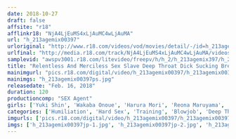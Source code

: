 ```yaml
---
date: 2018-10-27
draft: false
affsite: "r18"
afflinkr18: "NjA4LjEuMS4xLjAuMC4wLjAuMA"
url: "h_213agemix00397"
urloriginal: "http://www.r18.com/videos/vod/movies/detail/-/id=h_213agemix00397"
urlfinal: "http://media.r18.com/track/NjA4LjEuMS4xLjAuMC4wLjAuMA/videos/vod/movies/detail/-/id=h_213agemix00397"
samplevid: "awspv3001.r18.com/litevideo/freepv/h/h_2/h_213agemix397/h_213agemix397_dmb_w.mp4"
title: "Relentless And Merciless Sex Slave Deep Throat Dick Sucking Breaking In Training 2 Domination Is The Ultimate Pleasure We're Shoving Our Dicks Into Women Against Their Will And Taking Possession Of Their Souls"
mainimgurl: "pics.r18.com/digital/video/h_213agemix00397/h_213agemix00397ps.jpg"
mainimgs: "h_213agemix00397ps.jpg"
releasedate: "Feb. 16, 2018"
duration: 120
productioncomp: "SEX Agent"
girls: ['Yuki Shin', 'Wakaba Onoue', 'Harura Mori', 'Reona Maruyama', 'Ian Hanasaki', 'Rin Shiraishi', 'Moe Hazuki', 'Maki Ishikura']
categories: ['Humiliation', 'Hard Sex', 'Training', 'Blowjob', 'Deep Throat', 'Hi-Def']
imgurls: ['pics.r18.com/digital/video/h_213agemix00397/h_213agemix00397jp-1.jpg', 'pics.r18.com/digital/video/h_213agemix00397/h_213agemix00397jp-2.jpg', 'pics.r18.com/digital/video/h_213agemix00397/h_213agemix00397jp-3.jpg', 'pics.r18.com/digital/video/h_213agemix00397/h_213agemix00397jp-4.jpg', 'pics.r18.com/digital/video/h_213agemix00397/h_213agemix00397jp-5.jpg', 'pics.r18.com/digital/video/h_213agemix00397/h_213agemix00397jp-6.jpg', 'pics.r18.com/digital/video/h_213agemix00397/h_213agemix00397jp-7.jpg', 'pics.r18.com/digital/video/h_213agemix00397/h_213agemix00397jp-8.jpg', 'pics.r18.com/digital/video/h_213agemix00397/h_213agemix00397jp-9.jpg', 'pics.r18.com/digital/video/h_213agemix00397/h_213agemix00397jp-10.jpg', 'pics.r18.com/digital/video/h_213agemix00397/h_213agemix00397jp-11.jpg', 'pics.r18.com/digital/video/h_213agemix00397/h_213agemix00397jp-12.jpg', 'pics.r18.com/digital/video/h_213agemix00397/h_213agemix00397jp-13.jpg', 'pics.r18.com/digital/video/h_213agemix00397/h_213agemix00397jp-14.jpg', 'pics.r18.com/digital/video/h_213agemix00397/h_213agemix00397jp-15.jpg', 'pics.r18.com/digital/video/h_213agemix00397/h_213agemix00397jp-16.jpg', 'pics.r18.com/digital/video/h_213agemix00397/h_213agemix00397jp-17.jpg', 'pics.r18.com/digital/video/h_213agemix00397/h_213agemix00397jp-18.jpg', 'pics.r18.com/digital/video/h_213agemix00397/h_213agemix00397jp-19.jpg', 'pics.r18.com/digital/video/h_213agemix00397/h_213agemix00397jp-20.jpg']
imgs: ['h_213agemix00397jp-1.jpg', 'h_213agemix00397jp-2.jpg', 'h_213agemix00397jp-3.jpg', 'h_213agemix00397jp-4.jpg', 'h_213agemix00397jp-5.jpg', 'h_213agemix00397jp-6.jpg', 'h_213agemix00397jp-7.jpg', 'h_213agemix00397jp-8.jpg', 'h_213agemix00397jp-9.jpg', 'h_213agemix00397jp-10.jpg', 'h_213agemix00397jp-11.jpg', 'h_213agemix00397jp-12.jpg', 'h_213agemix00397jp-13.jpg', 'h_213agemix00397jp-14.jpg', 'h_213agemix00397jp-15.jpg', 'h_213agemix00397jp-16.jpg', 'h_213agemix00397jp-17.jpg', 'h_213agemix00397jp-18.jpg', 'h_213agemix00397jp-19.jpg', 'h_213agemix00397jp-20.jpg']
---
```

